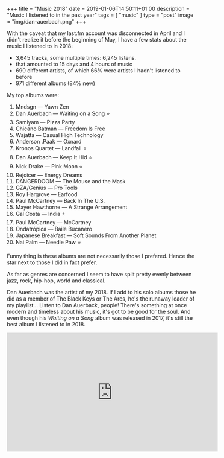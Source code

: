 +++
title = "Music 2018"
date = 2019-01-06T14:50:11+01:00
description = "Music I listened to in the past year"
tags = [ "music" ]
type = "post"
image = "img/dan-auerbach.png"
+++

With the caveat that my last.fm account was disconnected in April and I didn't realize it before the beginning of May, I have a few stats about the music I listened to in 2018:

- 3,645 tracks, some multiple times: 6,245 listens.
- that amounted to 15 days and 4 hours of music
- 690 different artists, of which 66% were artists I hadn't listened to before
- 971 different albums (84% new)

My top albums were:

1. Mndsgn — Yawn Zen
1. Dan Auerbach — Waiting on a Song ⭐
1. Samiyam — Pizza Party
1. Chicano Batman — Freedom Is Free	
1. Wajatta — Casual High Technology	
1. Anderson .Paak — Oxnard
1. Kronos Quartet — Landfall ⭐
1. Dan Auerbach — Keep It Hid ⭐
1. Nick Drake — Pink Moon ⭐
1. Rejoicer — Energy Dreams
1. DANGERDOOM — The Mouse and the Mask 
1. GZA/Genius — Pro Tools
1. Roy Hargrove — Earfood
1. Paul McCartney — Back In The U.S.
1. Mayer Hawthorne — A Strange Arrangement
1. Gal Costa — India ⭐
1. Paul McCartney — McCartney 
1. Ondatrópica — Baile Bucanero	
1. Japanese Breakfast — Soft Sounds From Another Planet
1. Nai Palm — Needle Paw ⭐

Funny thing is these albums are not necessarily those I prefered. Hence the star next to those I did in fact prefer.

As far as genres are concerned I seem to have split pretty evenly between jazz, rock, hip-hop, world and classical.

Dan Auerbach was the artist of my 2018. If I add to his solo albums those he did as a member of The Black Keys or The Arcs, he's the runaway leader of my playlist... Listen to Dan Auerback, people! There's something at once modern and timeless about his music, it's got to be good for the soul. And even though his _Waiting on a Song_ album was released in 2017, it's still the best album I listened to in 2018.

<iframe width="560" height="315" src="https://www.youtube.com/embed/SrE2x4S2sQY" frameborder="0" allow="accelerometer; autoplay; encrypted-media; gyroscope; picture-in-picture" allowfullscreen></iframe>